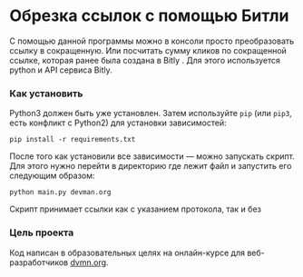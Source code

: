 # Обрезка ссылок с помощью Битли

С помощью данной программы можно в консоли просто преобразовать ссылку в сокращенную. Или посчитать сумму кликов по сокращенной ссылке, которая ранее была создана в Bitly . Для этого используется python и API сервиса Bitly.

### Как установить

Python3 должен быть уже установлен. 
Затем используйте `pip` (или `pip3`, есть конфликт с Python2) для установки зависимостей:
```
pip install -r requirements.txt
```

После того как установили все зависимости — можно запускать скрипт. 
Для этого нужно перейти в директорию где лежит файл и запустить его следующим образом:
```
python main.py devman.org
```
Скрипт принимает ссылки как с указанием протокола, так и без 

### Цель проекта

Код написан в образовательных целях на онлайн-курсе для веб-разработчиков [dvmn.org](https://dvmn.org/).